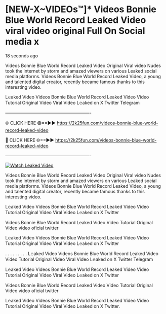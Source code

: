 # [NEW-X~VIDEOs™]* Videos Bonnie Blue World Record Leaked Video viral video original Full On Social media x

18 seconds ago

Videos Bonnie Blue World Record Leaked Video Original Viral video Nudes took the internet by storm and amazed viewers on various Leaked social media platforms. Videos Bonnie Blue World Record Leaked Video, a young and talented digital creator, recently became famous thanks to this interesting video.

L𝚎aked Video Videos Bonnie Blue World Record Leaked Video Video Tutorial Original Video Viral Video L𝚎aked on X Twitter Telegram

———————————————————-

🌐 CLICK HERE 🟢==►► https://2k25fun.com/videos-bonnie-blue-world-record-leaked-video

🔴 CLICK HERE 🌐==►► https://2k25fun.com/videos-bonnie-blue-world-record-leaked-video

———————————————————-

[![Watch Leaked Video](https://miro.medium.com/v2/resize:fit:828/format:webp/1*cilzJN44JGOrTw9NJCrNHA.gif "Watch Leaked Video")](https://2k25fun.com/videos-bonnie-blue-world-record-leaked-video)

Videos Bonnie Blue World Record Leaked Video Original Viral video Nudes took the internet by storm and amazed viewers on various Leaked social media platforms. Videos Bonnie Blue World Record Leaked Video, a young and talented digital creator, recently became famous thanks to this interesting video.

L𝚎aked Video Videos Bonnie Blue World Record Leaked Video Video Tutorial Original Video Viral Video L𝚎aked on X Twitter

Videos Bonnie Blue World Record Leaked Video Video Tutorial Original Video video oficial twitter

L𝚎aked Video Videos Bonnie Blue World Record Leaked Video Video Tutorial Original Video Viral Video L𝚎aked on X Twitter

. . . . . . . . . L𝚎aked Video Videos Bonnie Blue World Record Leaked Video Video Tutorial Original Video Viral Video L𝚎aked on X Twitter Telegram

L𝚎aked Video Videos Bonnie Blue World Record Leaked Video Video Tutorial Original Video Viral Video L𝚎aked on X Twitter

Videos Bonnie Blue World Record Leaked Video Video Tutorial Original Video video oficial twitter

L𝚎aked Video Videos Bonnie Blue World Record Leaked Video Video Tutorial Original Video Viral Video L𝚎aked on X Twitter.